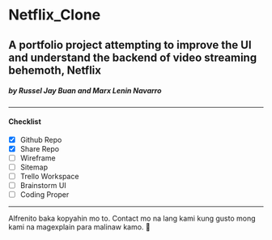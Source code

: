 # Netflix_Clone
A portfolio project attempting to improve the UI and understand the backend of video streaming behemoth, Netflix
----------------

##### by Russel Jay Buan and Marx Lenin Navarro
----------------
#### Checklist
- [x] Github Repo
- [x] Share Repo
- [ ] Wireframe
- [ ] Sitemap
- [ ] Trello Workspace
- [ ] Brainstorm UI 
- [ ] Coding Proper

--------------

Alfrenito baka kopyahin mo to. Contact mo na lang kami kung gusto mong kami na magexplain para malinaw kamo. 🤭
